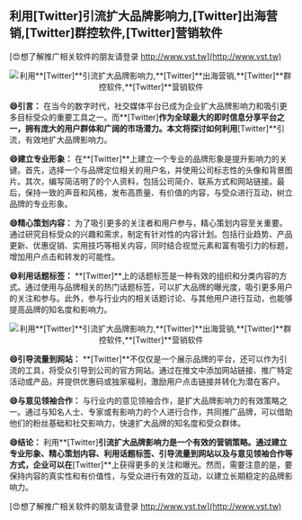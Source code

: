 ## **利用**[Twitter]**引流扩大品牌影响力,**[Twitter]**出海营销,**[Twitter]**群控软件,**[Twitter]**营销软件**

[😍想了解推广相关软件的朋友请登录 http://www.vst.tw](http://www.vst.tw)

 <center><img src="https://vst.tw/MP4/tuiguang/png/7.png" alt="利用**[Twitter]**引流扩大品牌影响力,**[Twitter]**出海营销,**[Twitter]**群控软件,**[Twitter]**营销软件"></center>

**😄引言：**
在当今的数字时代，社交媒体平台已成为企业扩大品牌影响力和吸引更多目标受众的重要工具之一。而**[Twitter]**作为全球最大的即时信息分享平台之一，拥有庞大的用户群体和广阔的市场潜力。本文将探讨如何利用**[Twitter]**引流，有效地扩大品牌影响力。

**😄建立专业形象：**
在**[Twitter]**上建立一个专业的品牌形象是提升影响力的关键。首先，选择一个与品牌定位相关的用户名，并使用公司标志性的头像和背景图片。其次，编写简洁明了的个人资料，包括公司简介、联系方式和网站链接。最后，保持一致的声音和风格，发布高质量、有价值的内容，与受众进行互动，树立品牌的专业形象。

**😄精心策划内容：**
为了吸引更多的关注者和用户参与，精心策划内容至关重要。通过研究目标受众的兴趣和需求，制定有针对性的内容计划。包括行业趋势、产品更新、优惠促销、实用技巧等相关内容，同时结合视觉元素和富有吸引力的标题，增加用户点击和转发的可能性。

**😄利用话题标签：**
**[Twitter]**上的话题标签是一种有效的组织和分类内容的方式。通过使用与品牌相关的热门话题标签，可以扩大品牌的曝光度，吸引更多用户的关注和参与。此外，参与行业内的相关话题讨论、与其他用户进行互动，也能够提高品牌的知名度和影响力。

 <center><img src="https://vst.tw/MP4/tuiguang/png/2.png" alt="利用**[Twitter]**引流扩大品牌影响力,**[Twitter]**出海营销,**[Twitter]**群控软件,**[Twitter]**营销软件"></center>

**😄引导流量到网站：**
**[Twitter]**不仅仅是一个展示品牌的平台，还可以作为引流的工具，将受众引导到公司的官方网站。通过在推文中添加网站链接、推广特定活动或产品，并提供优惠码或独家福利，激励用户点击链接并转化为潜在客户。

**😄与意见领袖合作：**
与行业内的意见领袖合作，是扩大品牌影响力的有效策略之一。通过与知名人士、专家或有影响力的个人进行合作，共同推广品牌，可以借助他们的粉丝基础和社交影响力，快速扩大品牌的知名度和受众群体。

**😄结论：**
利用**[Twitter]**引流扩大品牌影响力是一个有效的营销策略。通过建立专业形象、精心策划内容、利用话题标签、引导流量到网站以及与意见领袖合作等方式，企业可以在**[Twitter]**上获得更多的关注和曝光。然而，需要注意的是，要保持内容的真实性和有价值性，与受众进行有效的互动，以建立长期稳定的品牌影响力。

[😍想了解推广相关软件的朋友请登录 http://www.vst.tw](http://www.vst.tw)




